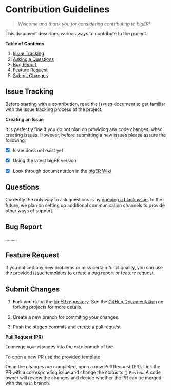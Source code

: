 # Contribution Guidelines

> *Welcome and thank you for considering contributing to bigER!*

This document describes various ways to contribute to the project. 


**Table of Contents**

1. [Issue Tracking](#issue-tracking)
2. [Asking a Questions](#asking-a-questions)
3. [Bug Report](#bug-report)
4. [Feature Request](#feature-request)
5. [Submit Changes](#code-changes)


<!-- TODO: code of conduct
## Code of Conduct -->

<!-- TODO: Help / Questions
## Getting Help -->

## Issue Tracking

Before starting with a contribution, read the [Issues](https://github.com/borkdominik/bigER/wiki/Issues) document to get familiar with the issue tracking process of the project. 

**Creating an Issue**

It is perfectly fine if you do not plan on providing any code changes, when creating issues. However, before submitting a new issues please assure the following:

- [X] Issue does not exist yet 
- [X] Using the latest bigER version
- [X] Look through documentation in the [bigER Wiki](https://github.com/borkdominik/bigER/wiki/)


## Questions

Currently the only way to ask questions is by [opening a blank issue](https://github.com/borkdominik/bigER/issues/new). In the future, we plan on setting up additional communication channels to provide other ways of support.


## Bug Report

.........


## Feature Request

If you noticed any new problems or miss certain functionality, you can use the provided [issue templates](https://github.com/borkdominik/bigER/issues/new/choose) to create a bug report or feature request.

<!-- TODO: Example good issue -->




## Submit Changes


1. Fork and clone the [bigER repository](https://github.com/borkdominik/bigER). See the [GitHub Documentation](https://docs.github.com/en/get-started/quickstart/fork-a-repo) on forking projects for more details.

2. Create a new branch for commiting your changes.

3. Push the staged commits and create a pull request


**Pull Request (PR)**



To merge your changes into the `main` branch of the 

To open a new PR use the provided template


Once the changes are completed, open a new Pull Request (PR). Link the PR with a corresponding issue and change the status to `📝 Review`. A code owner will review the changes and decide whether the PR can be merged with the `main` branch. 



